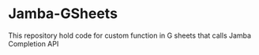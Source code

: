 # Jamba-GSheets
This repository hold code for custom function in G sheets that calls Jamba Completion API 
